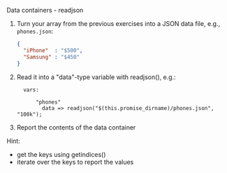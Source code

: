 Data containers - readjson

1. Turn your array from the previous exercises into
   a JSON data file, e.g., `phones.json`:

    ```json
    {
      "iPhone"  : "$500",
      "Samsung" : "$450"
    }
    ```

2. Read it into a "data"-type variable with readjson(), e.g.:

    ```
      vars:

          "phones"
            data => readjson("$(this.promise_dirname)/phones.json", "100k");
    ```

3. Report the contents of the data container

Hint:
- get the keys using getindices()
- iterate over the keys to report the values
